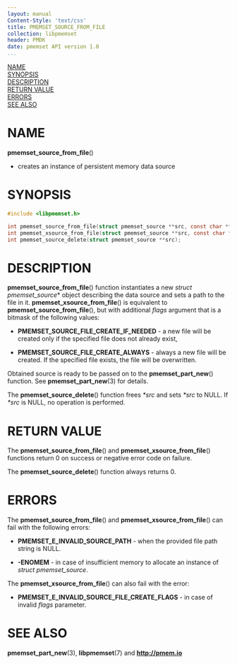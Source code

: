 ```yaml
---
layout: manual
Content-Style: 'text/css'
title: PMEMSET_SOURCE_FROM_FILE
collection: libpmemset
header: PMDK
date: pmemset API version 1.0
...
```


[comment]: <> (SPDX-License-Identifier: BSD-3-Clause)
[comment]: <> (Copyright 2020-2021, Intel Corporation)

[comment]: <> (pmemset_source_from_file.3 -- man page for pmemset_source_from_file)

[NAME](#name)<br />
[SYNOPSIS](#synopsis)<br />
[DESCRIPTION](#description)<br />
[RETURN VALUE](#return-value)<br />
[ERRORS](#errors)<br />
[SEE ALSO](#see-also)<br />

# NAME #

**pmemset_source_from_file**()
- creates an instance of persistent memory data source

# SYNOPSIS #

```c
#include <libpmemset.h>

int pmemset_source_from_file(struct pmemset_source **src, const char *file);
int pmemset_xsource_from_file(struct pmemset_source **src, const char *file, unsigned flags);
int pmemset_source_delete(struct pmemset_source **src);

```

# DESCRIPTION #

**pmemset_source_from_file**() function instantiates a new *struct pmemset_source** object
describing the data source and sets a path to the file in it.
**pmemset_xsource_from_file**() is equivalent to **pmemset_source_from_file**(), but with
additional *flags* argument that is a bitmask of the following values:

* **PMEMSET_SOURCE_FILE_CREATE_IF_NEEDED** - a new file will be created only if the specified file does not already exist,

* **PMEMSET_SOURCE_FILE_CREATE_ALWAYS** - always a new file will be created. If the specified file exists, the file will be overwritten.

Obtained source is ready to be passed on to the **pmemset_part_new**() function.
See **pmemset_part_new**(3) for details.

The **pmemset_source_delete**() function frees *\*src* and sets *\*src* to NULL. If *\*src* is NULL, no operation is performed.

# RETURN VALUE #

The **pmemset_source_from_file**() and **pmemset_xsource_from_file**() functions
return 0 on success or  negative error code on failure.

The **pmemset_source_delete**() function always returns 0.

# ERRORS #

The **pmemset_source_from_file**() and **pmemset_xsource_from_file**() can fail
with the following errors:

* **PMEMSET_E_INVALID_SOURCE_PATH** - when the provided file path string is NULL.

* **-ENOMEM** - in case of insufficient memory to allocate an instance
of *struct pmemset_source*.

The **pmemset_xsource_from_file**() can also fail with the error:

* **PMEMSET_E_INVALID_SOURCE_FILE_CREATE_FLAGS** - in case of invalid *flags*
parameter.

# SEE ALSO #

**pmemset_part_new**(3), **libpmemset**(7) and **<http://pmem.io>**
